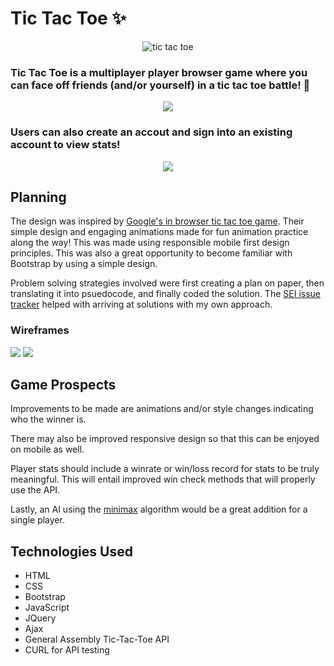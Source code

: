 # Tic Tac Toe ✨

<p align=center>
<img src="https://thumbs.gfycat.com/FairParallelAddax-size_restricted.gif" alt="tic tac toe" title="tic tac toe">
</p>

### Tic Tac Toe is a multiplayer player browser game where you can face off friends (and/or yourself) in a tic tac toe battle! 💪


<p align=center>
<img src="https://thumbs.gfycat.com/SlimPracticalChrysalis-small.gif">
</p>


### Users can also create an accout and sign into an existing account to view stats!

<p align=center>
<img src="https://thumbs.gfycat.com/ThoseAlienatedHorsemouse-small.gif">
</p>

## Planning
The design was inspired by [Google's in browser tic tac toe game](https://www.google.com/search?hl=en&source=hp&ei=rtIaXevbFqOOgge_95joDw&q=tic+tac+toe&oq=tic+tac+toe&gs_l=psy-ab.3..0l10.714.1723..1817...0.0..0.62.594.11......0....1..gws-wiz.....0..0i131j0i10.D3ny-Yte1nw). Their simple design and engaging animations made for fun animation practice along the way! This was made using responsible mobile first design principles. This was also a great opportunity to become familiar with Bootstrap by using a simple design.

Problem solving strategies involved were first creating a plan on paper, then translating it into psuedocode, and finally coded the solution. The [SEI issue tracker](https://git.generalassemb.ly/ga-wdi-boston/game-project/issues) helped with arriving at solutions with my own approach.

### Wireframes
<img src="https://i.imgur.com/4krLLTkl.jpg">
<img src="https://i.imgur.com/OjTHAVd.jpg">

## Game Prospects
Improvements to be made are animations and/or style changes indicating who the winner is.

There may also be improved responsive design so that this can be enjoyed on mobile as well.

Player stats should include a winrate or win/loss record for stats to be truly meaningful. This will entail improved win check methods that will properly use the API.

Lastly, an AI using the [minimax](https://en.wikipedia.org/wiki/Minimax) algorithm would be a great addition for a single player.

## Technologies Used
* HTML
* CSS
* Bootstrap
* JavaScript
* JQuery
* Ajax
* General Assembly Tic-Tac-Toe API
* CURL for API testing
